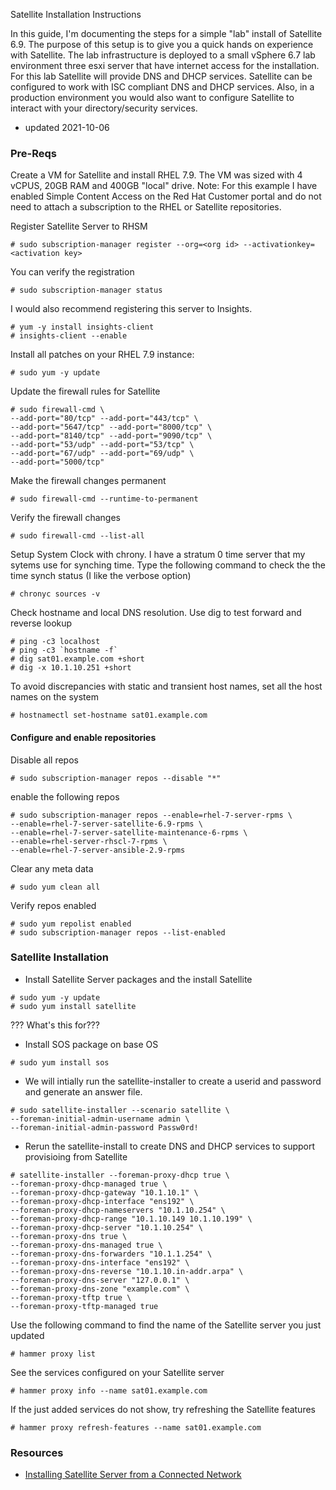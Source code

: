 Satellite Installation Instructions 

In this guide, I'm documenting the steps for a simple "lab" install of Satellite 6.9.  The purpose of this setup is to give you a quick hands on experience with Satellite.  The lab infrastructure is deployed to a small vSphere 6.7 lab environment three esxi server that have internet access for the installation.  For this lab Satellite will provide DNS and DHCP services.  Satellite can be configured to work with ISC compliant DNS and DHCP services.  Also, in a production environment you would also want to configure Satellite to interact with your directory/security services.

- updated 2021-10-06

### Pre-Reqs


Create a VM for Satellite and install RHEL 7.9.  The VM was sized with 4 vCPUS, 20GB RAM and 400GB "local" drive.  Note: For this example I have enabled Simple Content Access on the Red Hat Customer portal and do not need to attach a subscription to the RHEL or Satellite repositories.

Register Satellite Server to RHSM
```
# sudo subscription-manager register --org=<org id> --activationkey=<activation key>
```
You can verify the registration
```
# sudo subscription-manager status
```       
I would also recommend registering this server to Insights.  
```
# yum -y install insights-client
# insights-client --enable
```

Install all patches on your RHEL 7.9 instance:
```
# sudo yum -y update
```
 

Update the firewall rules for Satellite
```
# sudo firewall-cmd \
--add-port="80/tcp" --add-port="443/tcp" \
--add-port="5647/tcp" --add-port="8000/tcp" \
--add-port="8140/tcp" --add-port="9090/tcp" \
--add-port="53/udp" --add-port="53/tcp" \
--add-port="67/udp" --add-port="69/udp" \
--add-port="5000/tcp"
```

Make the firewall changes permanent
```
# sudo firewall-cmd --runtime-to-permanent
```

Verify the firewall changes
```
# sudo firewall-cmd --list-all
```
Setup System Clock with chrony.  I have a stratum 0 time server that my sytems use for synching time.  Type the following command to check the the time synch status (I like the verbose option)
```
# chronyc sources -v
```
Check hostname and local DNS resolution.  Use dig to test forward and reverse lookup
```
# ping -c3 localhost
# ping -c3 `hostname -f`
# dig sat01.example.com +short
# dig -x 10.1.10.251 +short
```    
To avoid discrepancies with static and transient host names, set all the host names on the system 
```
# hostnamectl set-hostname sat01.example.com
```
#### Configure and enable repositories

Disable all repos
```    
# sudo subscription-manager repos --disable "*"
```       
enable the following repos
```    
# sudo subscription-manager repos --enable=rhel-7-server-rpms \
--enable=rhel-7-server-satellite-6.9-rpms \
--enable=rhel-7-server-satellite-maintenance-6-rpms \
--enable=rhel-server-rhscl-7-rpms \
--enable=rhel-7-server-ansible-2.9-rpms
```
Clear any meta data
```    
# sudo yum clean all
```          
Verify repos enabled
```    
# sudo yum repolist enabled
# sudo subscription-manager repos --list-enabled
```          

### Satellite Installation
- Install Satellite Server packages and the install Satellite
```
# sudo yum -y update       
# sudo yum install satellite
```
??? What's this for???
- Install SOS package on base OS
```
# sudo yum install sos
```

- We will intially run the satellite-installer to create a userid and password and generate an answer file.  
```
# sudo satellite-installer --scenario satellite \
--foreman-initial-admin-username admin \
--foreman-initial-admin-password Passw0rd!
```
- Rerun the satellite-install to create DNS and DHCP services to support provisioing from Satellite
```
# satellite-installer --foreman-proxy-dhcp true \
--foreman-proxy-dhcp-managed true \
--foreman-proxy-dhcp-gateway "10.1.10.1" \
--foreman-proxy-dhcp-interface "ens192" \
--foreman-proxy-dhcp-nameservers "10.1.10.254" \
--foreman-proxy-dhcp-range "10.1.10.149 10.1.10.199" \
--foreman-proxy-dhcp-server "10.1.10.254" \
--foreman-proxy-dns true \
--foreman-proxy-dns-managed true \
--foreman-proxy-dns-forwarders "10.1.1.254" \
--foreman-proxy-dns-interface "ens192" \
--foreman-proxy-dns-reverse "10.1.10.in-addr.arpa" \
--foreman-proxy-dns-server "127.0.0.1" \
--foreman-proxy-dns-zone "example.com" \
--foreman-proxy-tftp true \
--foreman-proxy-tftp-managed true
```

Use the following command to find the name of the Satellite server you just updated
```
# hammer proxy list
```

See the services configured on your Satellite server
```
# hammer proxy info --name sat01.example.com
```

If the just added services do not show, try refreshing the Satellite features
```
# hammer proxy refresh-features --name sat01.example.com
```


### Resources
- [Installing Satellite Server from a Connected Network](https://access.redhat.com/documentation/en-us/red_hat_satellite/6.9/html/installing_satellite_server_from_a_connected_network/index)
